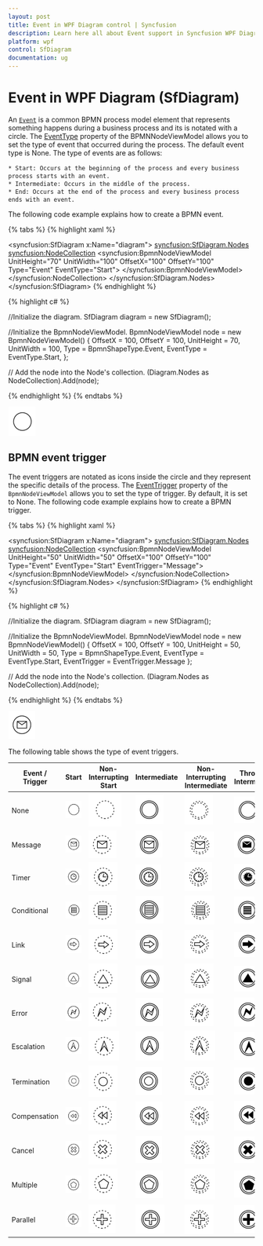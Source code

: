 ```yaml
---
layout: post
title: Event in WPF Diagram control | Syncfusion
description: Learn here all about Event support in Syncfusion WPF Diagram (SfDiagram) control and more.
platform: wpf
control: SfDiagram
documentation: ug
---
```

# Event in WPF Diagram (SfDiagram)

An [`Event`](https://help.syncfusion.com/cr/wpf/Syncfusion.UI.Xaml.Diagram.Controls.BpmnShapeType.html#fields#Event) is a common BPMN process model element that represents something happens during a business process and its is notated with a circle.
The [EventType](https://help.syncfusion.com/cr/wpf/Syncfusion.UI.Xaml.Diagram.BpmnNodeViewModel.html#Syncfusion_UI_Xaml_Diagram_BpmnNodeViewModel_EventType) property of the BPMNNodeViewModel allows you to set the type of event that occurred during the process. The default event type is None.
 The type of events are as follows:

    * Start: Occurs at the beginning of the process and every business process starts with an event.
    * Intermediate: Occurs in the middle of the process.
    * End: Occurs at the end of the process and every business process ends with an event.

The following code example explains how to create a BPMN event.

{% tabs %}
{% highlight xaml %}
<!--Initialize the SfDiagram-->
<syncfusion:SfDiagram x:Name="diagram">
    <!--Initialize the Node-->
    <syncfusion:SfDiagram.Nodes>
        <!--Initialize the Node Collection-->
        <syncfusion:NodeCollection>
            <!--Initialize the BpmnNodeViewModel-->
            <syncfusion:BpmnNodeViewModel UnitHeight="70" UnitWidth="100" OffsetX="100" OffsetY="100" Type="Event" EventType="Start">
            </syncfusion:BpmnNodeViewModel>
        </syncfusion:NodeCollection>
    </syncfusion:SfDiagram.Nodes>
</syncfusion:SfDiagram>
{% endhighlight %}

{% highlight c# %}

//Initialize the diagram.
SfDiagram diagram = new SfDiagram();

//Initialize the BpmnNodeViewModel.
BpmnNodeViewModel node = new BpmnNodeViewModel()
{
  OffsetX = 100,
  OffsetY = 100,
  UnitHeight = 70,
  UnitWidth = 100,
  Type = BpmnShapeType.Event,
  EventType = EventType.Start,
};

// Add the node into the Node's collection.
(Diagram.Nodes as NodeCollection).Add(node);

{% endhighlight %}
{%  endtabs %}

![Create Event](BPMN-Shapes-Images/None1.png)

## BPMN event trigger

The event triggers are notated as icons inside the circle and they represent the specific details of the process. The [EventTrigger](https://help.syncfusion.com/cr/wpf/Syncfusion.UI.Xaml.Diagram.BpmnNodeViewModel.html#Syncfusion_UI_Xaml_Diagram_BpmnNodeViewModel_EventTrigger) property of the `BpmnNodeViewModel` allows you to set the type of trigger. By default, it is set to None. The following code example explains how to create a BPMN trigger.

{% tabs %}
{% highlight xaml %}
<!--Initialize the SfDiagram-->
<syncfusion:SfDiagram x:Name="diagram">
    <!--Initialize the Node-->
    <syncfusion:SfDiagram.Nodes>
        <!--Initialize the Node Collection-->
        <syncfusion:NodeCollection>
            <!--Initialize the BpmnNodeViewModel-->
            <syncfusion:BpmnNodeViewModel UnitHeight="50" UnitWidth="50" OffsetX="100" OffsetY="100" Type="Event" EventType="Start" EventTrigger="Message">
            </syncfusion:BpmnNodeViewModel>
        </syncfusion:NodeCollection>
    </syncfusion:SfDiagram.Nodes>
</syncfusion:SfDiagram>
{% endhighlight %}

{% highlight c# %}

//Initialize the diagram.
SfDiagram diagram = new SfDiagram();

//Initialize the BpmnNodeViewModel.
BpmnNodeViewModel node = new BpmnNodeViewModel()
{
  OffsetX = 100,
  OffsetY = 100,
  UnitHeight = 50,
  UnitWidth = 50,
  Type = BpmnShapeType.Event,
  EventType = EventType.Start,
  EventTrigger = EventTrigger.Message
};

// Add the node into the Node's collection.
(Diagram.Nodes as NodeCollection).Add(node);

{% endhighlight %}
{%  endtabs %}

![Create Event and Trigger](BPMN-Shapes-Images/Message1.png)

The following table shows the type of event triggers.

| Event / Trigger | Start | Non-Interrupting Start | Intermediate | Non-Interrupting Intermediate | Throwing Intermediate | End |
| -------- | -------- | -------- | -------- | -------- | -------- | -------- |
| None | ![None Trigger Start event BPMN Shape](BPMN-Shapes-Images/None1.png)  | ![None Trigger Interupting event BPMN Shape](BPMN-Shapes-Images/None2.png) | ![None Trigger Intermediate event  BPMN Shape](BPMN-Shapes-Images/None3.png) | ![None Trigger NonInteruptingIntermediate BPMNShape](BPMN-Shapes-Images/None4.png) |![None Trigger Throwing Intermediate event BPMNShape](BPMN-Shapes-Images/None5.png) | ![None Trigger End event  event  BPMNShape](BPMN-Shapes-Images/None6.png) |
| Message | ![Message Trigger Start Event BPMN Shape](BPMN-Shapes-Images/Message1.png) | ![Message Trigger NonInterupting Event BPMN Shape](BPMN-Shapes-Images/Message2.png) | ![Message Trigger Intermediate Event BPMN Shape](BPMN-Shapes-Images/Message3.png) | ![Message Trigger NonInteruptingIntermediate Event BPMN Shape](BPMN-Shapes-Images/Message4.png) |![Message Trigger ThrowingIntermediate Event BPMNShape](BPMN-Shapes-Images/Message5.png) | ![Message Trigger End Event BPMN EndShape](BPMN-Shapes-Images/Message6.png) |
| Timer | ![Timer Trigger Start Event BPMNShape](BPMN-Shapes-Images/Timer1.png) | ![Timer Trigger NonInterupting Event BPMN Shape](BPMN-Shapes-Images/Timer2.png) | ![Timer Trigger Intermediate Event BPMN Shape](BPMN-Shapes-Images/Timer3.png)|![Timer Trigger NonInteruptingIntermediate  Event BPMN Shape](BPMN-Shapes-Images/Timer4.png) |![Timer Trigger Throwing Intermediate  Event BPMN Shape](BPMN-Shapes-Images/Timer5.png) |![Timer Trigger End Event BPMN Shape](BPMN-Shapes-Images/Timer6.png) |
| Conditional | ![Conditional Trigger Start BPMN Shape](BPMN-Shapes-Images/Conditional1.png) | ![Conditional Trigger NonInterupting BPMN Shape](BPMN-Shapes-Images/Conditional2.png) | ![Conditional Trigger Intermediate BPMN Shape](BPMN-Shapes-Images/Conditional3.png) |![Conditional Trigger NonInteruptingIntermediateBPMNShape](BPMN-Shapes-Images/Conditional4.png) |![Conditional Trigger ThrowingIntermediateBPMNShape](BPMN-Shapes-Images/Conditional5.png) |![Conditional Trigger EndBPMNShape](BPMN-Shapes-Images/Conditional6.png) |
| Link | ![Link Trigger Start BPMN Shape](BPMN-Shapes-Images/Link1.png) | ![Link Trigger NonInterupting BPMN Shape](BPMN-Shapes-Images/Link2.png) |![Link Trigger Intermediate Event BPMNShape](BPMN-Shapes-Images/Link3.png) |![Link Trigger NonInteruptingIntermediateBPMNShape](BPMN-Shapes-Images/Link4.png) | ![Link Trigger ThrowingIntermediate  Event BPMN Shape](BPMN-Shapes-Images/Link5.png) |![Link Trigger EndBPMNShape](BPMN-Shapes-Images/Link6.png) |
| Signal | ![Signal Trigger Start Event BPMN Shape](BPMN-Shapes-Images/Signal1.png) | ![Signal Trigger NonInterrupting Event BPMN Shape](BPMN-Shapes-Images/Signal2.png) | ![Signal Trigger Intermediate Event BPMN Shape](BPMN-Shapes-Images/Signal3.png) | ![Signal Trigger NonInterrupting Event BPMN Shape](BPMN-Shapes-Images/Signal4.png) | ![SignalThrowing Trigger Intermediate  Event BPMN Shape](BPMN-Shapes-Images/Signal5.png) | ![Signal Trigger End Event BPMN Shape](BPMN-Shapes-Images/Signal6.png) |
| Error | ![Error Trigger Start Event BPMN Shape](BPMN-Shapes-Images/Error1.png) | ![Error Trigger NonInterrupting Event BPMN Shape](BPMN-Shapes-Images/Error2.png) | ![Error Trigger Intermediate Event BPMN Shape](BPMN-Shapes-Images/Error3.png) |![Error Trigger NonInterrupting Event BPMN Shape](BPMN-Shapes-Images/Error4.png) | ![Error Throwing Trigger Intermediate  Event BPMN Shape](BPMN-Shapes-Images/Error5.png)| ![Error Trigger End Event BPMN Shape](BPMN-Shapes-Images/Error6.png)|
| Escalation | ![Escalation Trigger Start Event BPMN Shape](BPMN-Shapes-Images/Esclation1.png) | ![Escalation  Trigger  Non-Interrupting  Event BPMN Shape](BPMN-Shapes-Images/Esclation2.png) | ![Escalation  Trigger  Intermediate  Event BPMN Shape](BPMN-Shapes-Images/Esclation3.png) | ![Escalation  Trigger Non-Interrupting  Event BPMN Shape](BPMN-Shapes-Images/Esclation4.png)| ![Escalation  Trigger  Throwing Intermediate Event  BPMN Shape](BPMN-Shapes-Images/Esclation5.png) |  ![Escalation  Trigger  End Event BPMN Shape](BPMN-Shapes-Images/Esclation6.png)|
| Termination | ![Termination Trigger Start Event BPMN Shape](BPMN-Shapes-Images/Termination1.png) | ![Termination  Trigger  Non-Interrupting  Event BPMN Shape](BPMN-Shapes-Images/Termination2.png) | ![Termination  Trigger  Intermediate  Event BPMN Shape](BPMN-Shapes-Images/Termination3.png) | ![Termination  Trigger Non-Interrupting  Event BPMN Shape](BPMN-Shapes-Images/Termination4.png) | ![Termination  Trigger  Throwing Intermediate Event  BPMN Shape](BPMN-Shapes-Images/Termination5.png) | ![Termination Trigger End  Event BPMN Shape](BPMN-Shapes-Images/Termination6.png)|
| Compensation |![Compensation  Trigger Start Event  BPMN Shape](BPMN-Shapes-Images/Compensation1.png)  | ![Compensation  Trigger  Non-Interrupting  Event BPMN Shape](BPMN-Shapes-Images/Compensation2.png) | ![Compensation Trigger Intermediate  Event BPMN Shape](BPMN-Shapes-Images/Compensation3.png) |![Compensation  Trigger Non-Interrupting  Event BPMN Shape](BPMN-Shapes-Images/Compensation4.png) | ![Compensation  Trigger  Throwing Intermediate Event  BPMN Shape](BPMN-Shapes-Images/Compensation5.png) |![Compensation  Trigger End BPMN  Event Shape](BPMN-Shapes-Images/Compensation6.png) |
| Cancel |![Cancel  Trigger Start Event  BPMN Shape](BPMN-Shapes-Images/Cancel1.png)  | ![Cancel  Trigger  Non-Interrupting  Event BPMN Shape](BPMN-Shapes-Images/Cancel2.png) | ![Cancel Trigger Intermediate  Event BPMN Shape](BPMN-Shapes-Images/Cancel3.png) |![Cancel  Trigger Non-Interrupting  Event BPMN Shape](BPMN-Shapes-Images/Cancel4.png) | ![Cancel  Trigger  Throwing Intermediate Event  BPMN Shape](BPMN-Shapes-Images/Cancel5.png)  | ![Cancel Trigger End  Event BPMN Shape](BPMN-Shapes-Images/Cancel6.png) |
| Multiple | ![Multiple Trigger Start  Event BPMN Shape](BPMN-Shapes-Images/Multiple1.png) | ![Multiple Trigger Non-Interrupting  Event BPMN Shape](BPMN-Shapes-Images/Multiple2.png)  | ![Multiple Trigger Intermediate BPMN Shape](BPMN-Shapes-Images/Multiple3.png) | ![Multiple Trigger Non-Interrupting Event BPMN Shape](BPMN-Shapes-Images/Multiple4.png) | ![Multiple Trigger  Throwing Intermediate  Event BPMN Shape](BPMN-Shapes-Images/Multiple5.png)  | ![Multiple Trigger End Event  BPMN Shape](BPMN-Shapes-Images/Multiple6.png) |
| Parallel | ![Parallel Trigger Start  Event BPMN Shape](BPMN-Shapes-Images/Parallel1.png) | ![Parallel Trigger Non-Interrupting Event  BPMN Shape](BPMN-Shapes-Images/Parallel2.png) | ![Parallel Trigger Intermediate  Event BPMN Shape](BPMN-Shapes-Images/Parallel3.png) | ![Parallel Trigger End Event  BPMN Shape](BPMN-Shapes-Images/Parallel4.png) | ![Parallel Trigger  Throwing Intermediate  Event BPMN Shape](BPMN-Shapes-Images/Parallel5.png)  | ![Parallel Trigger End Event  BPMN Shape](BPMN-Shapes-Images/Parallel6.png)  |
